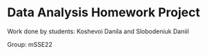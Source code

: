 # Data Analysis Homework Project

Work done by students:
Koshevoi Danila and Slobodeniuk Daniil

Group:
mSSE22
